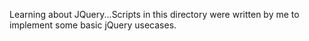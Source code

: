 Learning about JQuery...Scripts in this directory were written by me to implement some basic jQuery usecases.

